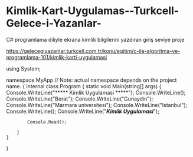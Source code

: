 # Kimlik-Kart-Uygulamas--Turkcell-Gelece-i-Yazanlar-
C# programlama diliyle ekrana kimlik bilgilerini yazdıran giriş seviye proje


https://gelecegiyazanlar.turkcell.com.tr/konu/egitim/c-ile-algoritma-ve-programlama-101/kimlik-karti-uygulamasi

using System;

namespace MyApp // Note: actual namespace depends on the project name.
{
    internal class Program
    {
        static void Main(string[] args)
        {
            Console.WriteLine("***** Kimlik Uygulamasi *****");
            Console.WriteLine();
            Console.WriteLine("Berat");
            Console.WriteLine("Gunaydin");
            Console.WriteLine("Marmara universitesi");
            Console.WriteLine("Istanbul");
            Console.WriteLine();
            Console.WriteLine("*****Kimlik Uygulamasi*****");



            Console.Read();

        }
    }
}
